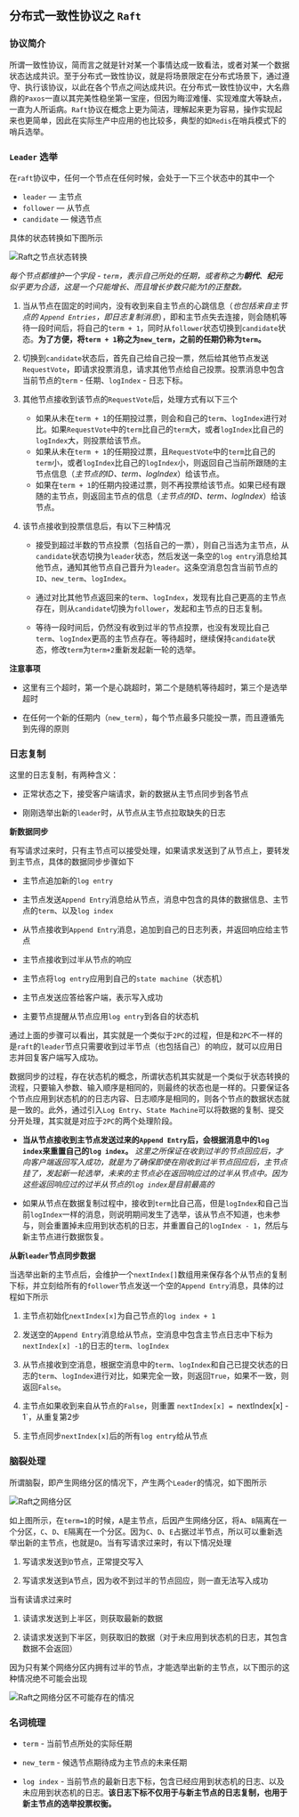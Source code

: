 ## 分布式一致性协议之 `Raft`

### **协议简介**

所谓一致性协议，简而言之就是针对某一个事情达成一致看法，或者对某一个数据状态达成共识。至于分布式一致性协议，就是将场景限定在分布式场景下，通过遵守、执行该协议，以此在各个节点之间达成共识。在分布式一致性协议中，大名鼎鼎的`Paxos`一直以其完美性稳坐第一宝座，但因为晦涩难懂、实现难度大等缺点，一直为人所诟病。`Raft`协议在概念上更为简洁，理解起来更为容易，操作实现起来也更简单，因此在实际生产中应用的也比较多，典型的如`Redis`在哨兵模式下的哨兵选举。

### **`Leader` 选举**

在`raft`协议中，任何一个节点在任何时候，会处于一下三个状态中的其中一个
+ `leader` — 主节点
+ `follower` — 从节点
+ `candidate` — 候选节点

具体的状态转换如下图所示

![Raft之节点状态转换](./Raft之节点状态转换.png)

*每个节点都维护一个字段 - `term`，表示自己所处的任期，或者称之为**朝代**、**纪元**似乎更为合适，这是一个只能增长、而且增长步数只能为1的正整数。*

1. 当从节点在固定的时间内，没有收到来自主节点的心跳信息（*也包括来自主节点的 `Append Entries`，即日志复制消息*），即和主节点失去连接，则会随机等待一段时间后，将自己的`term + 1`，同时从`follower`状态切换到`candidate`状态。**为了方便，将`term + 1`称之为`new_term`，之前的任期仍称为`term`。**

2. 切换到`candidate`状态后，首先自己给自己投一票，然后给其他节点发送`RequestVote`，即请求投票消息，请求其他节点给自己投票。投票消息中包含当前节点的`term` - 任期、`logIndex` - 日志下标。

3. 其他节点接收到该节点的`RequestVote`后，处理方式有以下三个

    + 如果从未在`term + 1`的任期投过票，则会和自己的`term`、`logIndex`进行对比。如果`RequestVote`中的`term`比自己的`term`大，或者`logIndex`比自己的`logIndex`大，则投票给该节点。
    + 如果从未在`term + 1`的任期投过票，且`RequestVote`中的`term`比自己的`term`小，或者`logIndex`比自己的`logIndex`小，则返回自己当前所跟随的主节点信息（*主节点的ID、term、logIndex*）给该节点。
    + 如果在`term + 1`的任期内投递过票，则不再投票给该节点。如果已经有跟随的主节点，则返回主节点的信息（*主节点的ID、term、logIndex*）给该节点。

4. 该节点接收到投票信息后，有以下三种情况

    + 接受到超过半数的节点投票（包括自己的一票），则自己当选为主节点，从`candidate`状态切换为`leader`状态，然后发送一条空的`log entry`消息给其他节点，通知其他节点自己晋升为`leader`。这条空消息包含当前节点的`ID`、`new_term`、`logIndex`。

    + 通过对比其他节点返回来的`term`、`logIndex`，发现有比自己更高的主节点存在，则从`candidate`切换为`follower`，发起和主节点的日志复制。

    + 等待一段时间后，仍然没有收到过半的节点投票，也没有发现比自己`term`、`logIndex`更高的主节点存在。等待超时，继续保持`candidate`状态，修改`term`为`term+2`重新发起新一轮的选举。

**注意事项**

+ 这里有三个超时，第一个是心跳超时，第二个是随机等待超时，第三个是选举超时

+ 在任何一个新的任期内（`new_term`），每个节点最多只能投一票，而且遵循先到先得的原则

### **日志复制**
这里的日志复制，有两种含义：

+ 正常状态之下，接受客户端请求，新的数据从主节点同步到各节点

+ 刚刚选举出新的`leader`时，从节点从主节点拉取缺失的日志

**新数据同步**

有写请求过来时，只有主节点可以接受处理，如果请求发送到了从节点上，要转发到主节点，具体的数据同步步骤如下

+ 主节点追加新的`log entry`

+ 主节点发送`Append Entry`消息给从节点，消息中包含的具体的数据信息、主节点的`term`、以及`log index`

+ 从节点接收到`Append Entry`消息，追加到自己的日志列表，并返回响应给主节点

+ 主节点接收到过半从节点的响应

+ 主节点将`log entry`应用到自己的`state machine`（状态机）

+ 主节点发送应答给客户端，表示写入成功

+ 主要节点提醒从节点应用`log entry`到各自的状态机

通过上面的步骤可以看出，其实就是一个类似于`2PC`的过程，但是和`2PC`不一样的是`raft`的`leader`节点只需要收到过半节点（也包括自己）的响应，就可以应用日志并回复客户端写入成功。

数据同步的过程，存在状态机的概念，所谓状态机其实就是一个类似于状态转换的流程，只要输入参数、输入顺序是相同的，则最终的状态也是一样的。只要保证各个节点应用到状态机的的日志内容、日志顺序是相同的，则各个节点的数据状态就是一致的。此外，通过引入`Log Entry`、`State Machine`可以将数据的复制、提交分开处理，其实就是对应于`2PC`的两个处理阶段。

+ **当从节点接收到主节点发送过来的`Append Entry`后，会根据消息中的`log index`来重置自己的`log index`。** *这里之所保证在收到过半的节点回应后，才向客户端返回写入成功，就是为了确保即使在刚收到过半节点回应后，主节点挂了，发起新一轮选举，未来的主节点必在返回响应过的过半从节点中。因为这些返回响应过的过半从节点的`log index`是目前最高的*

+ 如果从节点在数据复制过程中，接收到`term`比自己高，但是`logIndex`和自己当前`logIndex`一样的消息，则说明期间发生了选举，该从节点不知道，也未参与，则会重置掉未应用到状态机的日志，并重置自己的`logIndex - 1`，然后与新主节点进行数据恢复。

**从新`leader`节点同步数据**

当选举出新的主节点后，会维护一个`nextIndex[]`数组用来保存各个从节点的复制下标，并立刻给所有的`follower`节点发送一个空的`Append Entry`消息，具体的过程如下所示

1. 主节点初始化`nextIndex[x]`为自己节点的`log index + 1`

2. 发送空的`Append Entry`消息给从节点，空消息中包含主节点日志中下标为`nextIndex[x] -1`的日志的`term`、`logIndex`

3. 从节点接收到空消息，根据空消息中的`term`、`logIndex`和自己已提交状态的日志的`term`、`logIndex`进行对比，如果完全一致，则返回`True`，如果不一致，则返回`False`。

4. 主节点如果收到来自从节点的`False`，则重置 `nextIndex[x] = `nextIndex[x] - 1`，从重复第2步

5. 主节点同步`nextIndex[x]`后的所有`log entry`给从节点

### **脑裂处理**

所谓脑裂，即产生网络分区的情况下，产生两个`Leader`的情况，如下图所示

![Raft之网络分区](./Raft之网络分区.png)

如上图所示，在`term=1`的时候，`A`是主节点，后因产生网络分区，将`A`、`B`隔离在一个分区，`C`、`D`、`E`隔离在一个分区。因为`C`、`D`、`E`占据过半节点，所以可以重新选举出新的主节点，也就是`D`。当有写请求过来时，有以下情况处理
1. 写请求发送到`D`节点，正常提交写入

2. 写请求发送到`A`节点，因为收不到过半的节点回应，则一直无法写入成功

当有读请求过来时
1. 读请求发送到上半区，则获取最新的数据

2. 读请求发送到下半区，则获取旧的数据（对于未应用到状态机的日志，其包含数据不会返回）

因为只有某个网络分区内拥有过半的节点，才能选举出新的主节点，以下图示的这种情况绝不可能会出现

![Raft之网络分区不可能存在的情况](./Raft之网络分区不可能存在的情况.png)

### **名词梳理**

+ `term` - 当前节点所处的实际任期

+ `new_term` - 候选节点期待成为主节点的未来任期

+ `log index` - 当前节点的最新日志下标，包含已经应用到状态机的日志、以及未应用到状态机的日志。**该日志下标不仅用于与新主节点的日志复制，也用于新主节点的选举投票权衡。**